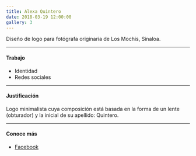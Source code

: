 ```yaml
---
title: Alexa Quintero
date: 2018-03-19 12:00:00
gallery: 3
---
```

Diseño de logo para fotógrafa originaria de Los Mochis, Sinaloa.

---

#### Trabajo
- Identidad
- Redes sociales

---

#### Justificación
Logo minimalista cuya composición está basada en la forma de un lente (obturador) y la inicial de su apellido: Quintero.

---

#### Conoce más
- [Facebook](https://www.facebook.com/alexaqb1/)
